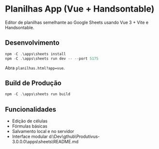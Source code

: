 # Planilhas App (Vue + Handsontable)

Editor de planilhas semelhante ao Google Sheets usando Vue 3 + Vite e Handsontable.

## Desenvolvimento

```powershell
npm -C .\apps\sheets install
npm -C .\apps\sheets run dev -- --port 5175
```

Abra `planilhas.html?app=vue`.

## Build de Produção

```powershell
npm -C .\apps\sheets run build
```

## Funcionalidades

- Edição de células
- Fórmulas básicas
- Salvamento local e no servidor
- Interface modular</content>
<parameter name="filePath">d:\Dev\gthub\Produtivus-3.0.0.0\apps\sheets\README.md
